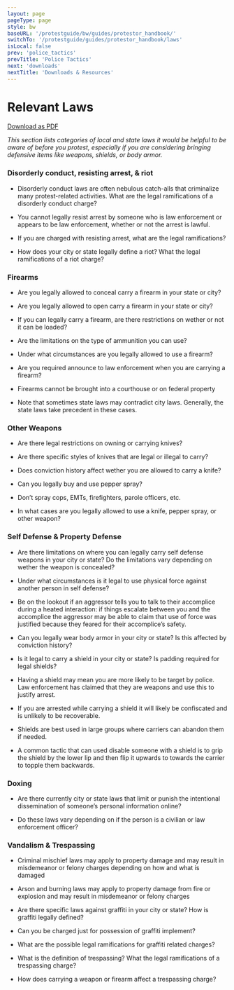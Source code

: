 ```yaml
---
layout: page
pageType: page
style: bw
baseURL: '/protestguide/bw/guides/protestor_handbook/'
switchTo: '/protestguide/guides/protestor_handbook/laws'
isLocal: false
prev: 'police_tactics'
prevTitle: 'Police Tactics'
next: 'downloads'
nextTitle: 'Downloads & Resources'
---
```


# Relevant Laws

[Download as PDF](https://gateway.pinata.cloud/ipfs/QmWEhsvrt55TNZzvpJK1RLAVrs1H1tTyL9b887rNfZhf8E)

_This section lists categories of local and state laws it would be helpful to be aware of before you protest, especially if you are considering bringing defensive items like weapons, shields, or body armor._


### Disorderly conduct, resisting arrest, & riot

- Disorderly conduct laws are often nebulous catch-alls that criminalize many protest-related activities. What are the legal ramifications of a disorderly conduct charge?

- You cannot legally resist arrest by someone who is law enforcement or appears to be law enforcement, whether or not the arrest is lawful.

- If you are charged with resisting arrest, what are the legal ramifications?

- How does your city or state legally define a riot? What the legal ramifications of a riot charge?


### Firearms	

- Are you legally allowed to conceal carry a firearm in your state or city?

- Are you legally allowed to open carry a firearm in your state or city?

- If you can legally carry a firearm, are there restrictions on wether or not it can be loaded?

- Are the limitations on the type of ammunition you can use?

- Under what circumstances are you legally allowed to use a firearm?

- Are you required announce to law enforcement when you are carrying a firearm?

- Firearms cannot be brought into a courthouse or on federal property

- Note that sometimes state laws may contradict city laws. Generally, the state laws take precedent in these cases.


### Other Weapons

- Are there legal restrictions on owning or carrying knives?

- Are there specific styles of knives that are legal or illegal to carry?

- Does conviction history affect wether you are allowed to carry a knife?

- Can you legally buy and use pepper spray?

- Don’t spray cops, EMTs, firefighters, parole officers, etc.

- In what cases are you legally allowed to use a knife, pepper spray, or other weapon?


### Self Defense & Property Defense

- Are there limitations on where you can legally carry self defense weapons in your city or state? Do the limitations vary depending on wether the weapon is concealed?

- Under what circumstances is it legal to use physical force against another person in self defense?

- Be on the lookout if an aggressor tells you to talk to their accomplice during a heated interaction: if things escalate between you and the accomplice the aggressor may be able to claim that use of force was justified because they feared for their accomplice’s safety.

- Can you legally wear body armor in your city or state? Is this affected by conviction history?

- Is it legal to carry a shield in your city or state? Is padding required for legal shields?

- Having a shield may mean you are more likely to be target by police. Law enforcement has claimed that they are weapons and use this to justify arrest.

- If you are arrested while carrying a shield it will likely be confiscated and is unlikely to be recoverable.

- Shields are best used in large groups where carriers can abandon them if needed.

- A common tactic that can used disable someone with a shield is to grip the shield by the lower lip and then flip it upwards to towards the carrier to topple them backwards.


### Doxing

- Are there currently city or state laws that limit or punish the intentional dissemination of someone’s personal information online? 

- Do these laws vary depending on if the person is a civilian or law enforcement officer?


### Vandalism & Trespassing

- Criminal mischief laws may apply to property damage and may result in misdemeanor or felony charges depending on how and what is damaged

- Arson and burning laws may apply to property damage from fire or explosion and may result in misdemeanor or felony charges

- Are there specific laws against graffiti in your city or state? How is graffiti legally defined?

- Can you be charged just for possession of graffiti implement?

- What are the possible legal ramifications for graffiti related charges?

- What is the definition of trespassing? What the legal ramifications of a trespassing charge?

- How does carrying a weapon or firearm affect a trespassing charge?
